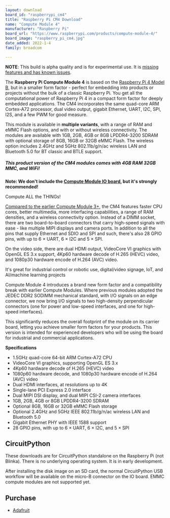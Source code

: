 ```yaml
---
layout: download
board_id: "raspberrypi_cm4"
title: "Raspberry Pi CM4 Download"
name: "Compute Module 4"
manufacturer: "Raspberry Pi"
board_url: "https://www.raspberrypi.com/products/compute-module-4/"
board_image: "raspberry_pi_cm4.jpg"
date_added: 2022-1-4
family: broadcom

---
```


**NOTE**: This build is alpha quality and is for experimental use. It is [missing features and has known issues](https://github.com/adafruit/circuitpython/labels/broadcom).

The **Raspberry Pi Compute Module 4** is based on the [Raspberry Pi 4 Model B](http://www.adafruit.com/product/4297), but in a smaller form factor - perfect for embedding into products or projects without the bulk of a classic Raspberry Pi. You get all the computational power of Raspberry Pi 4 in a compact form factor for deeply embedded applications. The CM4 incorporates the same quad-core ARM Cortex-A72 processor, dual video output, gigabit Ethernet, UART, I2C, SPI, I2S, and a few PWM for good measure.

This module is available in **multiple variants**, with a range of RAM and eMMC Flash options, and with or without wireless connectivity. The modules are available with 1GB, 2GB, 4GB or 8GB LPDDR4-3200 SDRAM with optional storage of 8GB, 16GB or 32GB eMMC Flash. The wireless option includes 2.4GHz and 5GHz 802.11b/g/n/ac wireless LAN and Bluetooth 5.0 for BT classic and BTLE support.

##### **This product version of the CM4 modules comes with 4GB RAM 32GB MMC, and WiFi!**

**Note: We don't include the [Compute Module IO board](http://www.adafruit.com/product/4787), but it's strongly recommended!**

Compute ALL the THINGs!

[Compared to the earlier Compute Module 3+](https://www.adafruit.com/product/4092), the CM4 features faster CPU cores, better multimedia, more interfacing capabilities, a range of RAM densities, and a wireless connectivity option. Instead of a DIMM socket, there are two board-to-board connectors that carry high-speed signals with ease - like multiple MIPI displays and camera ports. In addition to all the pins that supply Ethernet and SDIO and SPI and such, there's also 28 GPIO pins, with up to 6 × UART, 6 × I2C and 5 × SPI.

On the video side, there are dual HDMI output, VideoCore VI graphics with OpenGL ES 3.x support, 4Kp60 hardware decode of H.265 (HEVC) video, and 1080p30 hardware encode of H.264 (AVC) video.

It's great for industrial control or robotic use, digital/video signage, IoT, and AI/machine learning projects

Compute Module 4 introduces a brand new form factor and a compatibility break with earlier Compute Modules. Where previous modules adopted the JEDEC DDR2 SODIMM mechanical standard, with I/O signals on an edge connector, we now bring I/O signals to two high-density perpendicular connectors (one for power and low-speed interfaces, and one for high-speed interfaces).

This significantly reduces the overall footprint of the module on its carrier board, letting you achieve smaller form factors for your products. This version is intended for experienced developers who will be using the board for industrial and commercial applications.

**Specifications**

- 1.5GHz quad-core 64-bit ARM Cortex-A72 CPU
- VideoCore VI graphics, supporting OpenGL ES 3.x
- 4Kp60 hardware decode of H.265 (HEVC) video
- 1080p60 hardware decode, and 1080p30 hardware encode of H.264 (AVC) video
- Dual HDMI interfaces, at resolutions up to 4K
- Single-lane PCI Express 2.0 interface
- Dual MIPI DSI display, and dual MIPI CSI-2 camera interfaces
- 1GB, 2GB, 4GB or 8GB LPDDR4-3200 SDRAM
- Optional 8GB, 16GB or 32GB eMMC Flash storage
- Optional 2.4GHz and 5GHz IEEE 802.11b/g/n/ac wireless LAN and Bluetooth 5.0
- Gigabit Ethernet PHY with IEEE 1588 support
- 28 GPIO pins, with up to 6 × UART, 6 × I2C, and 5 × SPI

## CircuitPython

These downloads are for CircuitPython standalone on the Raspberry Pi (not Blinka). There is no underlying operating system. It is in early development.

After installing the disk image on an SD card, the normal CircuitPython USB workflow will be available on the micro-B connector on the IO board. EMMC compute modules are not supported yet.

## Purchase
* [Adafruit](https://www.adafruit.com/product/4982)
